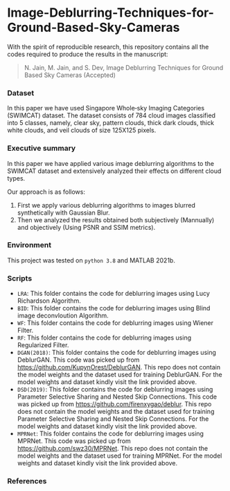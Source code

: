 # Image-Deblurring-Techniques-for-Ground-Based-Sky-Cameras
With the spirit of reproducible research, this repository contains all the codes required to produce the results in the manuscript:

> N. Jain, M. Jain, and S. Dev, Image Deblurring Techniques for Ground Based Sky Cameras (Accepted)

### Dataset
In this paper we have used Singapore Whole‐sky Imaging Categories (SWIMCAT) dataset. The dataset consists of $784$ cloud images classified into 5 classes, namely, clear sky, pattern clouds, thick dark clouds, thick white clouds, and veil clouds of size 125X125 pixels.

### Executive summary
In this paper we have applied various image deblurring algorithms to the SWIMCAT dataset and extensively analyzed their effects on different cloud types. 

Our approach is as follows:
1. First we apply various deblurring algorithms to images blurred synthetically with Gaussian Blur. 
2. Then we analyzed the results obtained both subjectively (Mannually) and objectively (Using PSNR and SSIM metrics).

### Environment 
This project was tested on `python 3.8` and MATLAB 2021b.

### Scripts
+ `LRA`: This folder contains the code for deblurring images using Lucy Richardson Algorithm.
+ `BID`: This folder contains the code for deblurring images using Blind image deconvloution Algorithm.
+ `WF`: This folder contains the code for deblurring images using Wiener Filter.
+ `RF`: This folder contains the code for deblurring images using Regularized Filter.
+ `DGAN(2018)`: This folder contains the code for deblurring images using DeblurGAN. This code was picked up from https://github.com/KupynOrest/DeblurGAN. This repo does not contain the model weights and the dataset used for training DeblurGAN. For the model weights and dataset kindly visit the link provided above.
+ `DSD(2019)`: This folder contains the code for deblurring images using Parameter Selective Sharing and Nested Skip Connections. This code was picked up from https://github.com/firenxygao/deblur. This repo does not contain the model weights and the dataset used for training Parameter Selective Sharing and Nested Skip Connections. For the model weights and dataset kindly visit the link provided above.
+ `MPRNet`: This folder contains the code for deblurring images using MPRNet. This code was picked up from https://github.com/swz30/MPRNet. This repo does not contain the model weights and the dataset used for training MPRNet. For the model weights and dataset kindly visit the link provided above.

### References
